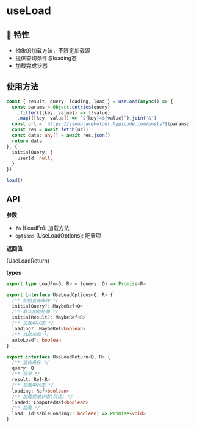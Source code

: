 # useLoad

<Example class="mt-4">
  <ClentOnly>
    <useLoad />
  </ClentOnly>
</Example>

## 🚀 特性

- 抽象的加载方法，不限定加载源
- 提供查询条件与loading态
- 加载完成状态

## 使用方法

```ts
const { result, query, loading, load } = useLoad(async() => {
  const params = Object.entries(query)
    .filter(([key, value]) => !!value)
    .map(([key, value]) => `${key}=${value}`).join('&')
  const url = `https://jsonplaceholder.typicode.com/posts?${params}`
  const res = await fetch(url)
  const data: any[] = await res.json()
  return data
}, {
  initialQuery: {
    userId: null,
  }
})

load()
```


## API

**参数**

- `fn` (LoadFn): 加载方法
- `options` (UseLoadOptions): 配置项

**返回值**

(UseLoadReturn)

**types**

```ts
export type LoadFn<Q, R> = (query: Q) => Promise<R>

export interface UseLoadOptions<Q, R> {
  /** 初始查询条件 */
  initialQuery?: MaybeRef<Q>
  /** 默认加载结果 */
  initialResult?: MaybeRef<R>
  /** 加载中状态 */
  loading?: MaybeRef<boolean>
  /** 自动加载 */
  autoLoad?: boolean
}

export interface UseLoadReturn<Q, R> {
  /** 查询条件 */
  query: Q
  /** 结果 */
  result: Ref<R>
  /** 加载中状态 */
  loading: Ref<boolean>
  /** 加载完成状态(只读) */
  loaded: ComputedRef<boolean>
  /** 加载 */
  load: (disableLoading?: boolean) => Promise<void>
}

```


